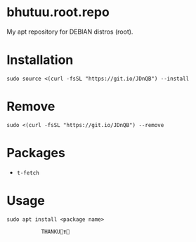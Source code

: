 # bhutuu.root.repo
My apt repository for DEBIAN distros (root).

# Installation
```sudo source <(curl -fsSL "https://git.io/JDnQB") --install```

# Remove
```sudo <(curl -fsSL "https://git.io/JDnQB") --remove```

# Packages
* ```t-fetch```

# Usage
```sudo apt install <package name>```


```            THANKU👻❣️👻              ```

